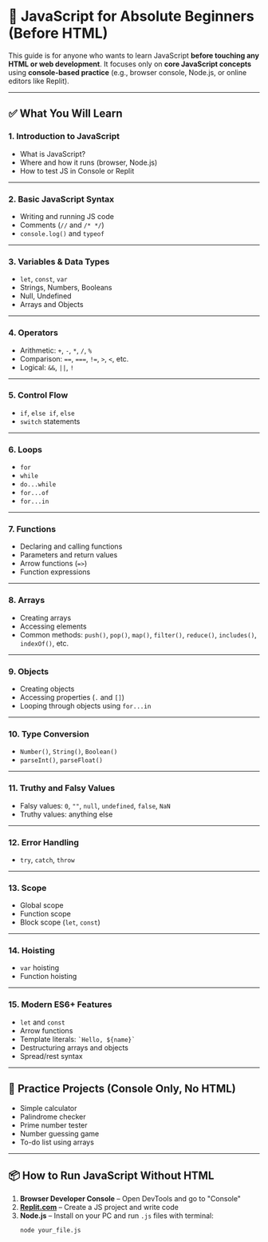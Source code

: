 # 📘 JavaScript for Absolute Beginners (Before HTML)

This guide is for anyone who wants to learn JavaScript **before touching any HTML or web development**. It focuses only on **core JavaScript concepts** using **console-based practice** (e.g., browser console, Node.js, or online editors like Replit).

---

## ✅ What You Will Learn

### 1. Introduction to JavaScript
- What is JavaScript?
- Where and how it runs (browser, Node.js)
- How to test JS in Console or Replit

---

### 2. Basic JavaScript Syntax
- Writing and running JS code
- Comments (`//` and `/* */`)
- `console.log()` and `typeof`

---

### 3. Variables & Data Types
- `let`, `const`, `var`
- Strings, Numbers, Booleans
- Null, Undefined
- Arrays and Objects

---

### 4. Operators
- Arithmetic: `+`, `-`, `*`, `/`, `%`
- Comparison: `==`, `===`, `!=`, `>`, `<`, etc.
- Logical: `&&`, `||`, `!`

---

### 5. Control Flow
- `if`, `else if`, `else`
- `switch` statements

---

### 6. Loops
- `for`
- `while`
- `do...while`
- `for...of`
- `for...in`

---

### 7. Functions
- Declaring and calling functions
- Parameters and return values
- Arrow functions (`=>`)
- Function expressions

---

### 8. Arrays
- Creating arrays
- Accessing elements
- Common methods: `push()`, `pop()`, `map()`, `filter()`, `reduce()`, `includes()`, `indexOf()`, etc.

---

### 9. Objects
- Creating objects
- Accessing properties (`.` and `[]`)
- Looping through objects using `for...in`

---

### 10. Type Conversion
- `Number()`, `String()`, `Boolean()`
- `parseInt()`, `parseFloat()`

---

### 11. Truthy and Falsy Values
- Falsy values: `0`, `""`, `null`, `undefined`, `false`, `NaN`
- Truthy values: anything else

---

### 12. Error Handling
- `try`, `catch`, `throw`

---

### 13. Scope
- Global scope
- Function scope
- Block scope (`let`, `const`)

---

### 14. Hoisting
- `var` hoisting
- Function hoisting

---

### 15. Modern ES6+ Features
- `let` and `const`
- Arrow functions
- Template literals: `` `Hello, ${name}` ``
- Destructuring arrays and objects
- Spread/rest syntax

---

## 🧪 Practice Projects (Console Only, No HTML)
- Simple calculator
- Palindrome checker
- Prime number tester
- Number guessing game
- To-do list using arrays

---

## 📦 How to Run JavaScript Without HTML
1. **Browser Developer Console** – Open DevTools and go to "Console"
2. **[Replit.com](https://replit.com)** – Create a JS project and write code
3. **Node.js** – Install on your PC and run `.js` files with terminal:
   ```bash
   node your_file.js

